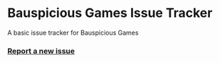 # Bauspicious Games Issue Tracker
A basic issue tracker for Bauspicious Games 

### [Report a new issue](https://github.com/Encythe/bg-issuetracker/issues/new/choose)
